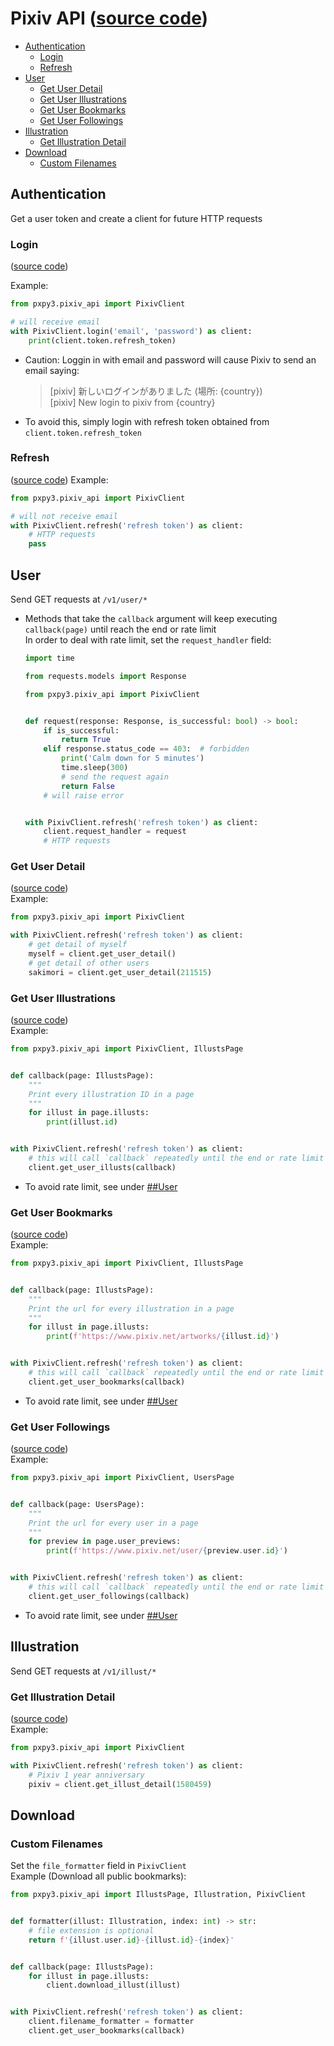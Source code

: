 # Pixiv API ([source code](../pxpy3/pixiv_api.py))

- [Authentication](#authentication)
    - [Login](#login)
    - [Refresh](#refresh)
- [User](#user)
    - [Get User Detail](#get-user-detail)
    - [Get User Illustrations](#get-user-illustrations)
    - [Get User Bookmarks](#get-user-bookmarks)
    - [Get User Followings](#get-user-followings)
- [Illustration](#illustration)
    - [Get Illustration Detail](#get-illustration-detail)
- [Download](#download)
    - [Custom Filenames](#custom-filenames)

## Authentication

Get a user token and create a client for future HTTP requests <br>

### Login

([source code](../pxpy3/pixiv_api.py#L213))

Example:

```py
from pxpy3.pixiv_api import PixivClient

# will receive email
with PixivClient.login('email', 'password') as client:
    print(client.token.refresh_token)
```

- Caution: Loggin in with email and password will cause Pixiv to send an email saying:
  > [pixiv] 新しいログインがありました (場所: {country}) <br>
  [pixiv] New login to pixiv from {country} <br>
- To avoid this, simply login with refresh token obtained from `client.token.refresh_token`

### Refresh

([source code](../pxpy3/pixiv_api.py#L229))
Example:

```py
from pxpy3.pixiv_api import PixivClient

# will not receive email
with PixivClient.refresh('refresh token') as client:
    # HTTP requests
    pass
```

## User

Send GET requests at `/v1/user/*`

- Methods that take the `callback` argument will keep executing `callback(page)` until reach the end or rate limit<br>
  In order to deal with rate limit, set the `request_handler` field:
    ```py
    import time
    
    from requests.models import Response
    
    from pxpy3.pixiv_api import PixivClient
    
    
    def request(response: Response, is_successful: bool) -> bool:
        if is_successful:
            return True
        elif response.status_code == 403:  # forbidden
            print('Calm down for 5 minutes')
            time.sleep(300)
            # send the request again
            return False
        # will raise error
    
    
    with PixivClient.refresh('refresh token') as client:
        client.request_handler = request
        # HTTP requests
    ```

### Get User Detail

([source code](../pxpy3/pixiv_api.py#L265))<br>
Example:

```py
from pxpy3.pixiv_api import PixivClient

with PixivClient.refresh('refresh token') as client:
    # get detail of myself
    myself = client.get_user_detail()
    # get detail of other users
    sakimori = client.get_user_detail(211515)
```

### Get User Illustrations

([source code](../pxpy3/pixiv_api.py#L274))<br>
Example:

```py
from pxpy3.pixiv_api import PixivClient, IllustsPage


def callback(page: IllustsPage):
    """
    Print every illustration ID in a page
    """
    for illust in page.illusts:
        print(illust.id)


with PixivClient.refresh('refresh token') as client:
    # this will call `callback` repeatedly until the end or rate limit
    client.get_user_illusts(callback)
```

- To avoid rate limit, see under [##User](#user)

### Get User Bookmarks

([source code](../pxpy3/pixiv_api.py#L285))<br>
Example:

```py
from pxpy3.pixiv_api import PixivClient, IllustsPage


def callback(page: IllustsPage):
    """
    Print the url for every illustration in a page
    """
    for illust in page.illusts:
        print(f'https://www.pixiv.net/artworks/{illust.id}')


with PixivClient.refresh('refresh token') as client:
    # this will call `callback` repeatedly until the end or rate limit
    client.get_user_bookmarks(callback)
```

- To avoid rate limit, see under [##User](#user)

### Get User Followings

([source code](../pxpy3/pixiv_api.py#L298))<br>
Example:

```py
from pxpy3.pixiv_api import PixivClient, UsersPage


def callback(page: UsersPage):
    """
    Print the url for every user in a page
    """
    for preview in page.user_previews:
        print(f'https://www.pixiv.net/user/{preview.user.id}')


with PixivClient.refresh('refresh token') as client:
    # this will call `callback` repeatedly until the end or rate limit
    client.get_user_followings(callback)
```

- To avoid rate limit, see under [##User](#user)

## Illustration

Send GET requests at `/v1/illust/*`

### Get Illustration Detail

([source code](../pxpy3/pixiv_api.py#L314))<br>
Example:

```py
from pxpy3.pixiv_api import PixivClient

with PixivClient.refresh('refresh token') as client:
    # Pixiv 1 year anniversary
    pixiv = client.get_illust_detail(1580459)
```

## Download

### Custom Filenames

Set the `file_formatter` field in `PixivClient`<br>
Example (Download all public bookmarks):

```py
from pxpy3.pixiv_api import IllustsPage, Illustration, PixivClient


def formatter(illust: Illustration, index: int) -> str:
    # file extension is optional
    return f'{illust.user.id}-{illust.id}-{index}'


def callback(page: IllustsPage):
    for illust in page.illusts:
        client.download_illust(illust)


with PixivClient.refresh('refresh token') as client:
    client.filename_formatter = formatter
    client.get_user_bookmarks(callback)
  ```